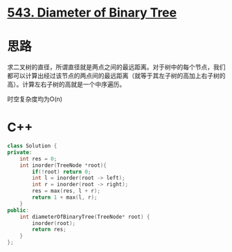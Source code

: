 # [543. Diameter of Binary Tree](https://leetcode.com/problems/diameter-of-binary-tree/)

# 思路

求二叉树的直径，所谓直径就是两点之间的最远距离。对于树中的每个节点，我们都可以计算出经过该节点的两点间的最远距离（就等于其左子树的高加上右子树的高）。计算左右子树的高就是一个中序遍历。

时空复杂度均为O(n)


# C++
``` C++
class Solution {
private:
    int res = 0;
    int inorder(TreeNode *root){
        if(!root) return 0;
        int l = inorder(root -> left);
        int r = inorder(root -> right);
        res = max(res, l + r);
        return 1 + max(l, r);
    }
public:
    int diameterOfBinaryTree(TreeNode* root) {
        inorder(root);
        return res;
    }
};
```